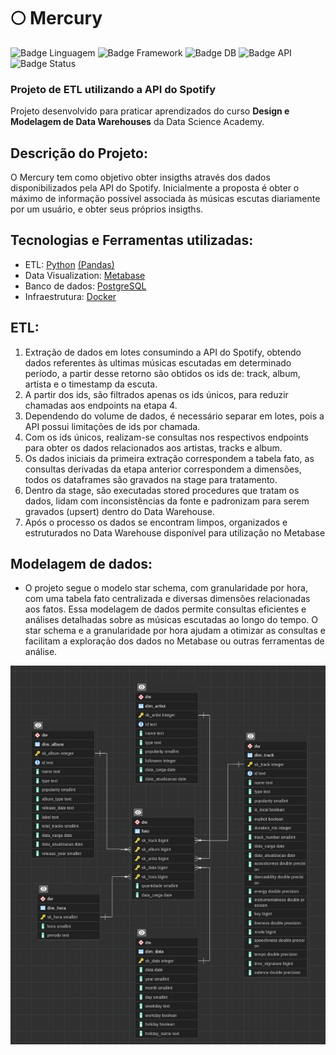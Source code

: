 # 🌕 Mercury 
![Badge Linguagem](https://img.shields.io/badge/Linguagem-Python-blue)
![Badge Framework](https://img.shields.io/badge/biblioteca-Pandas-yellow)
![Badge DB](https://img.shields.io/badge/DB-PostgreSQL-blue)
![Badge API](https://img.shields.io/badge/API-Spotipy-green)
![Badge Status](https://img.shields.io/badge/Status-Development-blue)
### Projeto de ETL utilizando a API do Spotify
Projeto desenvolvido para praticar aprendizados do curso **Design e Modelagem de Data Warehouses** da Data Science Academy.

## Descrição do Projeto:
O Mercury tem como objetivo obter insigths através dos dados disponibilizados pela API do Spotify. Inicialmente a proposta é obter o máximo de informação possível associada às músicas escutas diariamente por um usuário, e obter seus próprios insigths.

## Tecnologias e Ferramentas utilizadas:

- ETL: [Python](https://www.python.org/) [(Pandas)](https://pandas.pydata.org/)
- Data Visualization: [Metabase](https://www.metabase.com/)
- Banco de dados: [PostgreSQL](https://www.postgresql.org/)
- Infraestrutura: [Docker](https://www.docker.com/)

## ETL:
1. Extração de dados em lotes consumindo a API do Spotify, obtendo dados referentes às ultimas músicas escutadas em determinado período, a partir desse retorno são obtidos os ids de: track, album, artista e o timestamp da escuta.
2. A partir dos ids, são filtrados apenas os ids únicos, para reduzir chamadas aos endpoints na etapa 4.
3. Dependendo do volume de dados, é necessário separar em lotes, pois a API possui limitações de ids por chamada.
4. Com os ids únicos, realizam-se consultas nos respectivos endpoints para obter os dados relacionados aos artistas, tracks e album.
5. Os dados iniciais da primeira extração correspondem a tabela fato, as consultas derivadas da etapa anterior correspondem a dimensões, todos os dataframes são gravados na stage para tratamento.
6. Dentro da stage, são executadas stored procedures que tratam os dados, lidam com inconsistências da fonte e padronizam para serem gravados (upsert) dentro do Data Warehouse.
7. Após o processo os dados se encontram limpos, organizados e estruturados no Data Warehouse disponível para utilização no Metabase

## Modelagem de dados:

- O projeto segue o modelo star schema, com granularidade por hora, com uma tabela fato centralizada e diversas dimensões relacionadas aos fatos. Essa modelagem de dados permite consultas eficientes e análises detalhadas sobre as músicas escutadas ao longo do tempo. O star schema e a granularidade por hora ajudam a otimizar as consultas e facilitam a exploração dos dados no Metabase ou outras ferramentas de análise. 

![Modelo Dimensional](docs/MercuryERD.png)